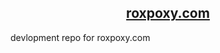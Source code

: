 <h2 style="text-align:center;"><a href=https://camswhore.com" target="_blank">roxpoxy.com</a></h2>
devlopment repo for roxpoxy.com
